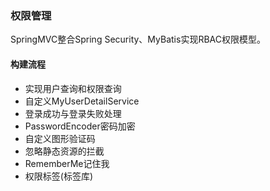 ### 权限管理

SpringMVC整合Spring Security、MyBatis实现RBAC权限模型。

#### 构建流程

- 实现用户查询和权限查询
- 自定义MyUserDetailService
- 登录成功与登录失败处理
- PasswordEncoder密码加密
- 自定义图形验证码
- 忽略静态资源的拦截
- RememberMe记住我
- 权限标签(标签库)
